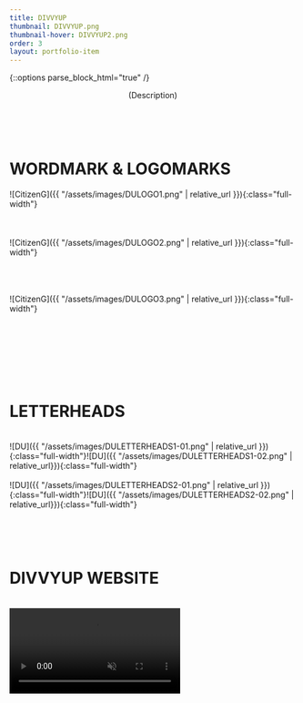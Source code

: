 ```yaml
---
title: DIVVYUP
thumbnail: DIVVYUP.png
thumbnail-hover: DIVVYUP2.png
order: 3
layout: portfolio-item
---
```

{::options parse_block_html="true" /}

<div style="text-align: center;">
<div style="text-align: center; max-width: 500px; margin: 0 auto;">
(Description)
</div>
</div>

<br><br><br>
<h1>WORDMARK & LOGOMARKS</h1>


<div class="DULOGOS">
![CitizenG]({{ "/assets/images/DULOGO1.png" | relative_url }}){:class="full-width"}
</div>

<div class="DULOGOS2">
<br><br><br>
![CitizenG]({{ "/assets/images/DULOGO2.png" | relative_url
}}){:class="full-width"}

<br><br><br>
![CitizenG]({{ "/assets/images/DULOGO3.png" | relative_url
}}){:class="full-width"}
</div>

<br><br><br><br><br><br>
<h1>LETTERHEADS</h1>
<br>
<div class="DULETTERHEAD1">
![DU]({{ "/assets/images/DULETTERHEADS1-01.png" | relative_url
}}){:class="full-width"}![DU]({{ "/assets/images/DULETTERHEADS1-02.png" | relative_url}}){:class="full-width"}
</div>

<br>

<div class="DULETTERHEAD2">
![DU]({{ "/assets/images/DULETTERHEADS2-01.png" | relative_url
}}){:class="full-width"}![DU]({{ "/assets/images/DULETTERHEADS2-02.png" | relative_url}}){:class="full-width"}
</div>


<br><br><br>
<h1>DIVVYUP WEBSITE</h1>
<br>
<video class="full-width" id="DUVIDEO" autoplay loop muted>
  <source src="assets/videos/DU.mp4" type="video/mp4">
</video>
<script>
    document.getElementById('DUVIDEO').play();
</script>

